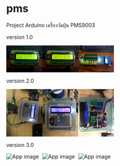 # pms
Project Arduino เครื่องวัดฝุ่น PMS9003

<!-- ![alt text](/version_1/thumbnail/20190328_033918_resize.jpg) -->

version 1.0
<div style="display:flex;">
<img alt="App image" src="/version_1/thumbnail/20190328_033918_resize.jpg" width="19%">
<img alt="App image" src="/version_1/thumbnail/20190328_033923_resize.jpg" width="19%">
<img alt="App image" src="/version_1/thumbnail/20190328_024907_resize.jpg" width="19%">
</div>


version 2.0
<div style="display:flex;">
<img alt="App image" src="/version_2/thumbnail/IMG_6461_resize.jpg" width="19%">
<img alt="App image" src="/version_2/thumbnail/IMG_6462_resize.jpg" width="19%">
<img alt="App image" src="/version_2/thumbnail/IMG_6465_resize.jpg" width="19%">
</div>


version 3.0
<div style="display:flex;">
<img alt="App image" src="/version_1/thumbnail/S__44097541_0_resize.jpg" width="19%">
<img alt="App image" src="/version_1/thumbnail/S__44097544_0_resize.jpg" width="19%">
<img alt="App image" src="/version_1/thumbnail/S__44097539_0_resize.jpg" width="19%">
</div>
